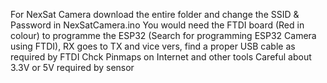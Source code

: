 For NexSat Camera download the entire folder and change the SSID & Password in NexSatCamera.ino
You would need the FTDI board (Red in colour) to programme the ESP32 (Search for programming ESP32 Camera using FTDI), RX goes to TX and vice vers, find a proper USB cable as required by FTDI
Chck Pinmaps on Internet and other tools
Careful about 3.3V or 5V required by sensor
